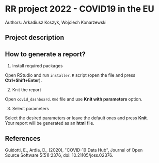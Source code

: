 # RR project 2022 - COVID19 in the EU

Authors: Arkadiusz Koszyk, Wojciech Konarzewski

## Project description

## How to generate a report?

1. Install required packages

Open RStudio and run ```installer.R``` script (open the file and press **Ctrl+Shift+Enter**).

2. Knit the report

Open ```covid_dashboard.Rmd``` file and use **Knit with parameters** option.

3. Select parameters

Select the desired parameters or leave the default ones and press **Knit**.
Your report will be generated as an **html** file.



## References

Guidotti, E., Ardia, D., (2020), "COVID-19 Data Hub",
  Journal of Open Source Software 5(51):2376, doi:
  10.21105/joss.02376.
